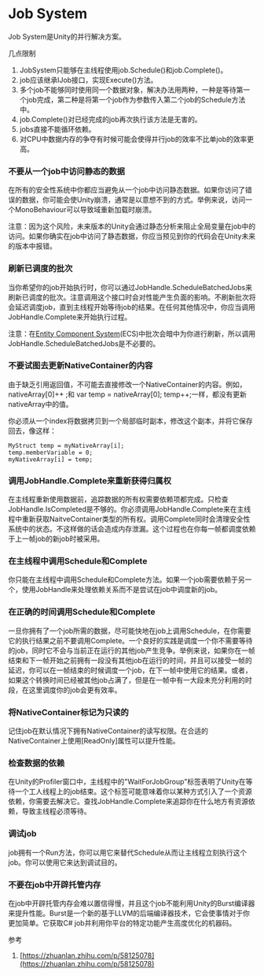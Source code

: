 # Job System

Job System是Unity的并行解决方案。

几点限制

1. JobSystem只能够在主线程使用job.Schedule()和job.Complete()。
2. job应该继承IJob接口，实现Execute()方法。
3. 多个job不能够同时使用同一个数据对象，解决办法用两种，一种是等待第一个job完成，第二种是将第一个job作为参数传入第二个job的Schedule方法中。
4. job.Complete()对已经完成的job再次执行该方法是无害的。
5. jobs直接不能循环依赖。
6. 对CPU中数据内存的争夺有时候可能会使得并行job的效率不比单job的效率更高。

### 不要从一个job中访问静态的数据

在所有的安全性系统中你都应当避免从一个job中访问静态数据。如果你访问了错误的数据，你可能会使Unity崩溃，通常是以意想不到的方式。举例来说，访问一个MonoBehaviour可以导致域重新加载时崩溃。

注意：因为这个风险，未来版本的Unity会通过静态分析来阻止全局变量在job中的访问。如果你确实在job中访问了静态数据，你应当预见到你的代码会在Unity未来的版本中报错。

### 刷新已调度的批次

当你希望你的job开始执行时，你可以通过JobHandle.ScheduleBatchedJobs来刷新已调度的批次。注意调用这个接口时会对性能产生负面的影响。不刷新批次将会延迟调度job，直到主线程开始等待job的结果。在任何其他情况中，你应当调用JobHandle.Complete来开始执行过程。

注意：在[Entity Component System](https://link.zhihu.com/?target=https%3A//github.com/Unity-Technologies/EntityComponentSystemSamples)(ECS)中批次会暗中为你进行刷新，所以调用JobHandle.ScheduleBatchedJobs是不必要的。

### 不要试图去更新NativeContainer的内容

由于缺乏引用返回值，不可能去直接修改一个NativeContainer的内容。例如，nativeArray\[0]++ ;和 var temp = nativeArray\[0]; temp++;一样，都没有更新nativeArray中的值。

你必须从一个index将数据拷贝到一个局部临时副本，修改这个副本，并将它保存回去，像这样：

```
MyStruct temp = myNativeArray[i];
temp.memberVariable = 0;
myNativeArray[i] = temp;
```

### 调用JobHandle.Complete来重新获得归属权

在主线程重新使用数据前，追踪数据的所有权需要依赖项都完成。只检查JobHandle.IsCompleted是不够的。你必须调用JobHandle.Complete来在主线程中重新获取NaitveContainer类型的所有权。调用Complete同时会清理安全性系统中的状态。不这样做的话会造成内存泄漏。这个过程也在你每一帧都调度依赖于上一帧job的新job时被采用。

### 在主线程中调用Schedule和Complete

你只能在主线程中调用Schedule和Complete方法。如果一个job需要依赖于另一个，使用JobHandle来处理依赖关系而不是尝试在job中调度新的job。

### 在正确的时间调用Schedule和Complete

一旦你拥有了一个job所需的数据，尽可能快地在job上调用Schedule，在你需要它的执行结果之前不要调用Complete。一个良好的实践是调度一个你不需要等待的job，同时它不会与当前正在运行的其他job产生竞争。举例来说，如果你在一帧结束和下一帧开始之前拥有一段没有其他job在运行的时间，并且可以接受一帧的延迟，你可以在一帧结束的时候调度一个job，在下一帧中使用它的结果。或者，如果这个转换时间已经被其他job占满了，但是在一帧中有一大段未充分利用的时段，在这里调度你的job会更有效率。

### 将NativeContainer标记为只读的

记住job在默认情况下拥有NativeContainer的读写权限。在合适的NativeContainer上使用\[ReadOnly]属性可以提升性能。

### 检查数据的依赖

在Unity的Profiler窗口中，主线程中的"WaitForJobGroup"标签表明了Unity在等待一个工人线程上的job结束。这个标签可能意味着你以某种方式引入了一个资源依赖，你需要去解决它。查找JobHandle.Complete来追踪你在什么地方有资源依赖，导致主线程必须等待。

### 调试job

job拥有一个Run方法，你可以用它来替代Schedule从而让主线程立刻执行这个job。你可以使用它来达到调试目的。

### 不要在job中开辟托管内存

在job中开辟托管内存会难以置信得慢，并且这个job不能利用Unity的Burst编译器来提升性能。Burst是一个新的基于LLVM的后端编译器技术，它会使事情对于你更加简单。它获取C# job并利用你平台的特定功能产生高度优化的机器码。

参考

1. [https://zhuanlan.zhihu.com/p/58125078](https://zhuanlan.zhihu.com/p/58125078)
